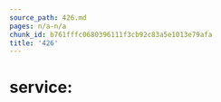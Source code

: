 ```yaml
---
source_path: 426.md
pages: n/a-n/a
chunk_id: b761fffc0680396111f3cb92c83a5e1013e79afa
title: '426'
---
```

# service:
